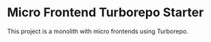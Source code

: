 # Micro Frontend Turborepo Starter

This project is a monolith with micro frontends using Turborepo.